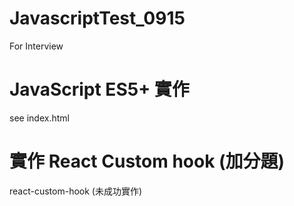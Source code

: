 # JavascriptTest_0915
For Interview


# JavaScript ES5+ 實作

see index.html

# 實作 React Custom hook (加分題)

react-custom-hook (未成功實作)